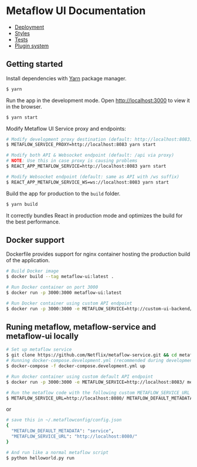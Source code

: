 # Metaflow UI Documentation

- [Deployment](deployment.md)
- [Styles](styles.md)
- [Tests](tests.md)
- [Plugin system](plugin-system.md)

## Getting started

Install dependencies with [Yarn](https://yarnpkg.com/) package manager.

```bash
$ yarn
```

Run the app in the development mode. Open [http://localhost:3000](http://localhost:3000) to view it in the browser.

```bash
$ yarn start
```

Modify Metaflow UI Service proxy and endpoints:

```bash
# Modify development proxy destination (default: http://localhost:8083)
$ METAFLOW_SERVICE_PROXY=http://localhost:8083 yarn start

# Modify both API & Websocket endpoint (default: /api via proxy)
# NOTE: Use this in case proxy is causing problems
$ REACT_APP_METAFLOW_SERVICE=http://localhost:8083 yarn start

# Modify Websocket endpoint (default: same as API with /ws suffix)
$ REACT_APP_METAFLOW_SERVICE_WS=ws://localhost:8083 yarn start
```

Build the app for production to the `build` folder.

```bash
$ yarn build
```

It correctly bundles React in production mode and optimizes the build for the best performance.

## Docker support

Dockerfile provides support for nginx container hosting the production build of the application.

```sh
# Build Docker image
$ docker build --tag metaflow-ui:latest .

# Run Docker container on port 3000
$ docker run -p 3000:3000 metaflow-ui:latest

# Run Docker container using custom API endpoint
$ docker run -p 3000:3000 -e METAFLOW_SERVICE=http://custom-ui-backend/api metaflow-ui:latest
```

## Runing metaflow, metaflow-service and metaflow-ui locally

```sh
# Set up metaflow service
$ git clone https://github.com/Netflix/metaflow-service.git && cd metaflow-service
# Running docker-compose.development.yml (recommended during development):
$ docker-compose -f docker-compose.development.yml up
```

```sh
# Run docker container using custom default API endpoint
$ docker run -p 3000:3000 -e METAFLOW_SERVICE=http://localhost:8083/ metaflow-ui:latest

```

```sh
# Run the metaflow code with the following custom METAFLOW_SERVICE_URL and METAFLOW_SERVICE_URL
$ METAFLOW_SERVICE_URL=http://localhost:8080/ METAFLOW_DEFAULT_METADATA=service python helloworld.py run
```
or

```sh
# save this in ~/.metaflowconfig/config.json
{
  "METAFLOW_DEFAULT_METADATA": "service",
  "METAFLOW_SERVICE_URL": "http://localhost:8080/"
}
```

```sh
# And run like a normal metaflow script
$ python helloworld.py run 
```
